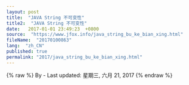 ```yaml
---
layout: post
title:  "JAVA String 不可变性"
title2:  "JAVA String 不可变性"
date:   2017-01-01 23:49:23  +0800
source:  "https://www.jfox.info/java_string_bu_ke_bian_xing.html"
fileName:  "20170100863"
lang:  "zh_CN"
published: true
permalink: "2017/java_string_bu_ke_bian_xing.html"
---
```

{% raw %}
By  - Last updated: 星期三, 六月 21, 2017
{% endraw %}
